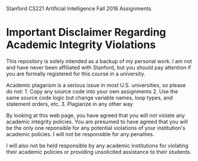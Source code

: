 Stanford CS221 Artificial Intelligence Fall 2016 Assignments.

# Important Disclaimer Regarding Academic Integrity Violations
This repository is solely intended as a backup of my personal work. I am not and have never been affiliated with Stanford, but you should pay attention if you are formally registered for this course in a university.

Academic plagarism is a serious issue in most U.S. universities, so please do not: 
    1. Copy any source code into your own assignments 
    2. Use the same source code logic but change variable names, loop types, and statement orders, etc. 
    3. Plagiarize in any other way

By looking at this web page, you have agreed that you will not violate any academic integrity policies. You are presumed to have agreed that you will be the only one reponsible for any potential violations of your institution's academic policies. I will not be responsible for any penalties.

I will also not be held responsible by any academic institutions for violating their academic policies or providing unsolicited assistance to their students.
